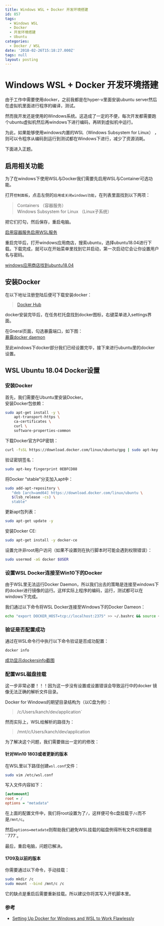```yaml
---
title: Windows WSL + Docker 开发环境搭建
id: 857
tags:
  - Windows WSL
  - Docker
  - 开发环境搭建
  - Ubuntu
categories:
  - Docker / WSL
date: '2018-02-26T15:18:27.000Z'
tags: null
layout: posting
---
```


# Windows WSL + Docker 开发环境搭建

由于工作中需要使用docker，之前我都是在hyper-v里面安装ubuntu server然后在虚拟机里面进行程序的编译，测试。  

然而我开发还是使用的Windows系统。这造成了一定的不便，每次开发都需要跑个ubuntu虚拟机然后再windows下进行编码，再转到虚拟机中运行。   

为此，如果能够使用windows内置的WSL（Windows Subsystem for Linux） ，则可以令程序从编码到运行到测试都在Windows下进行，减少了资源消耗。  

下面进入正题。  

## 启用相关功能

为了在windows下使用WSL与Docker我们需要先启用WSL与Container可选功能。   

打开`控制面板`，点击左侧的`启用或关闭windows功能`，在列表里面找到以下两项：

> Containers （容器服务）  
> Windows Subsystem for Linux （Linux子系统）

把它们打勾，然后保存，重启电脑。  

[启用容器服务](https://raw.githubusercontent.com/ankanch/blog/master/images/wp-content/uploads/2019/08/enable-containers.png)[启用WSL服务](https://raw.githubusercontent.com/ankanch/blog/master/images/wp-content/uploads/2019/08/enable-wsl.png)   

重启完毕后，打开windows应用商店，搜索ubuntu，选择ubuntu18.04进行下载。下载完成，就可以在开始菜单里找到它并启动，第一次启动它会让你设置用户名与密码。   

[windows应用商店找到ubuntu18.04](https://raw.githubusercontent.com/ankanch/blog/master/images/wp-content/uploads/2019/08/ubuntu-wsl-install.png)

## 安装Docker

在以下地址注册登陆后便可下载安装docker：  
> [Docker Hub](https://hub.docker.com/)   

docker安装完毕后，在任务栏托盘找到docker图标，右键菜单进入settings界面。  

在Gneral页面，勾选暴露端口，如下图：   
[暴露docker daemon](https://raw.githubusercontent.com/ankanch/blog/master/images/wp-content/uploads/2019/08/expose-docker-daemon.png)

至此windows下docker部分我们已经设置完毕，接下来进行ubuntu里的docker设置。  

## WSL Ubuntu 18.04 Docker设置

### 安装Docker

首先，我们需要在Ubuntu里安装Docker。     
安装Docker包依赖：
```sh
sudo apt-get install -y \
    apt-transport-https \
    ca-certificates \
    curl \
    software-properties-common
```

下载Docker官方PGP密钥：  
```sh
curl -fsSL https://download.docker.com/linux/ubuntu/gpg | sudo apt-key add -
```

验证密钥签名：  
```sh
sudo apt-key fingerprint 0EBFCD88
```

将Docker “stable”分支加入apt中：  
```sh
sudo add-apt-repository \
   "deb [arch=amd64] https://download.docker.com/linux/ubuntu \
   $(lsb_release -cs) \
   stable"
```

更新apt包列表：
```sh
sudo apt-get update -y
```

安装Docker CE:
```sh
sudo apt-get install -y docker-ce
```

设置允许非root用户访问（如果不设置则在执行脚本时可能会遇到权限错误）：
```sh
sudo usermod -aG docker $USER
```

### 设置WSL Docker连接至Win10下的Docker

由于WSL里无法运行Docker Daemon，所以我们出去的策略是连接至windows下的docker进行镜像的运行。这样实际上程序的编码，运行，测试都可以在windows下完成。  

我们通过以下命令将WSL Docker连接至Windows下的Docker Dameon：
```sh
echo "export DOCKER_HOST=tcp://localhost:2375" >> ~/.bashrc && source ~/.bashrc
```

### 验证是否配置成功

通过在WSL命令行中执行以下命令验证是否成功配置：
```sh
docker info
```

[成功显示dockersinfo截图](https://raw.githubusercontent.com/ankanch/blog/master/images/wp-content/uploads/2019/08/docker-info-success.png)

### 配置WSL磁盘挂载

这一步非常必要！！！因为这一步没有设置或设置错误会导致运行中的docker 镜像无法正确的解析文件目录。  

Docker for Windows的期望目录结构为（以C盘为例）： 
> /c/Users/kanch/dev/application`  

然而实际上，WSL给解析的路径为：
> /mnt/c/Users/kanch/dev/application

为了解决这个问题，我们需要做出一定的的修改：  

#### 针对Win10 1803或者更新的版本

在WSL里以下路径创建`wsl.conf`文件：
```sh
sudo vim /etc/wsl.conf
```

写入文件内容如下：
```ini
[automount]
root = /
options = "metadata"
```

在上面的配置文件中，我们将root设置为了`/`，这样便可令c盘挂载于`/c`而不是`/mnt/c`。  

然后`options=metadate`则帮助我们避免WSL挂载的磁盘例得所有文件权限都是``777`。  

最后，重启电脑，问题已解决。

#### 1709及以前的版本

你需要通过以下命令，手动挂载：
```sh
sudo mkdir /c
sudo mount --bind /mnt/c /c
```
它的缺点是重启后需要重新挂载。所以建议你将其写入开机脚本里。

### 参考

* [Setting Up Docker for Windows and WSL to Work Flawlessly](https://nickjanetakis.com/blog/setting-up-docker-for-windows-and-wsl-to-work-flawlessly)


